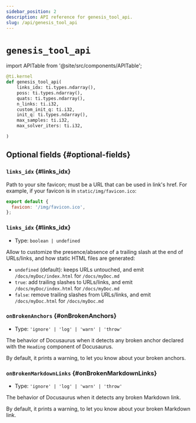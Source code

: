 ```yaml
---
sidebar_position: 2
description: API reference for genesis_tool_api.
slug: /api/genesis_tool_api
---
```


# `genesis_tool_api`

import APITable from '@site/src/components/APITable';

```python title="genesis_tool_api"
@ti.kernel
def genesis_tool_api(
    links_idx: ti.types.ndarray(),
    poss: ti.types.ndarray(),
    quats: ti.types.ndarray(),
    n_links: ti.i32,
    custom_init_q: ti.i32,
    init_q: ti.types.ndarray(),
    max_samples: ti.i32,
    max_solver_iters: ti.i32,

)
```

## Optional fields {#optional-fields}

### `links_idx` {#links_idx}

Path to your site favicon; must be a URL that can be used in link's href. For example, if your favicon is in `static/img/favicon.ico`:

```js title="API 1"
export default {
  favicon: '/img/favicon.ico',
};
```

### `links_idx` {#links_idx}

- Type: `boolean | undefined`

Allow to customize the presence/absence of a trailing slash at the end of URLs/links, and how static HTML files are generated:

- `undefined` (default): keeps URLs untouched, and emit `/docs/myDoc/index.html` for `/docs/myDoc.md`
- `true`: add trailing slashes to URLs/links, and emit `/docs/myDoc/index.html` for `/docs/myDoc.md`
- `false`: remove trailing slashes from URLs/links, and emit `/docs/myDoc.html` for `/docs/myDoc.md`

### `onBrokenAnchors` {#onBrokenAnchors}

- Type: `'ignore' | 'log' | 'warn' | 'throw'`

The behavior of Docusaurus when it detects any broken anchor declared with the `Heading` component of Docusaurus.

By default, it prints a warning, to let you know about your broken anchors.

### `onBrokenMarkdownLinks` {#onBrokenMarkdownLinks}

- Type: `'ignore' | 'log' | 'warn' | 'throw'`

The behavior of Docusaurus when it detects any broken Markdown link.

By default, it prints a warning, to let you know about your broken Markdown link.
